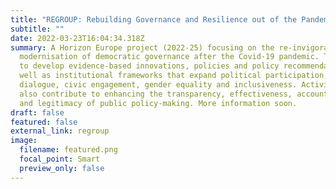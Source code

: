```yaml
---
title: "REGROUP: Rebuilding Governance and Resilience out of the Pandemic"
subtitle: ""
date: 2022-03-23T16:04:34.318Z
summary: A Horizon Europe project (2022-25) focusing on the re-invigoration and
  modernisation of democratic governance after the Covid-19 pandemic. The aim is
  to develop evidence-based innovations, policies and policy recommendations, as
  well as institutional frameworks that expand political participation, social
  dialogue, civic engagement, gender equality and inclusiveness. Activities will
  also contribute to enhancing the transparency, effectiveness, accountability
  and legitimacy of public policy-making. More information soon.
draft: false
featured: false
external_link: regroup
image:
  filename: featured.png
  focal_point: Smart
  preview_only: false
---
```

